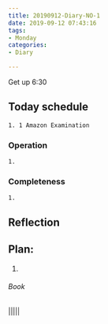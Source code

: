 ```yaml
---
title: 20190912-Diary-NO-1 
date: 2019-09-12 07:43:16
tags:
- Monday
categories:
- Diary

---
```


Get up 6:30

## Today schedule
	1. 1 Amazon Examination

### Operation
	1.

### Completeness
	1. 


## Reflection



## Plan: 
1. 

###### Book

|||||

